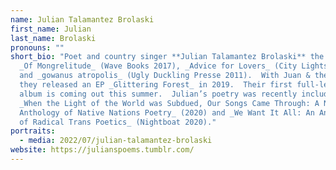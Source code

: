 ```yaml
---
name: Julian Talamantez Brolaski
first_name: Julian
last_name: Brolaski
pronouns: ""
short_bio: "Poet and country singer **Julian Talamantez Brolaski** the author of
  _Of Mongrelitude_ (Wave Books 2017), _Advice for Lovers_ (City Lights 2012),
  and _gowanus atropolis_ (Ugly Duckling Presse 2011).  With Juan & the Pines,
  they released an EP _Glittering Forest_ in 2019.  Their first full-length
  album is coming out this summer.  Julian’s poetry was recently included in
  _When the Light of the World was Subdued, Our Songs Came Through: A Norton
  Anthology of Native Nations Poetry_ (2020) and _We Want It All: An Anthology
  of Radical Trans Poetics_ (Nightboat 2020)."
portraits:
  - media: 2022/07/julian-talamantez-brolaski
website: https://julianspoems.tumblr.com/
---
```

